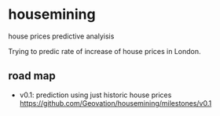 # housemining
house prices predictive analyisis

Trying to predic rate of increase of house prices in London.

road map
--------

- v0.1: prediction using just historic house prices https://github.com/Geovation/housemining/milestones/v0.1
